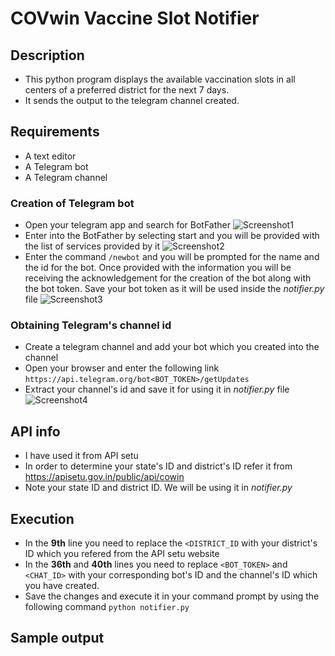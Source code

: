 # COVwin Vaccine Slot Notifier
## Description
+ This python program displays the available vaccination slots in all centers of a preferred district for the next 7 days.
+ It sends the output to the telegram channel created.
## Requirements
+ A text editor
+ A Telegram bot
+ A Telegram channel
### Creation of Telegram bot
+ Open your telegram app and search for BotFather
![Screenshot1](https://github.com/keeeeta/COVwin_VaccineSlotNotifier/blob/main/screenshots/photo_2021-05-28_10-59-15.jpg)
+ Enter into the BotFather by selecting start and you will be provided with the list of services provided by it
![Screenshot2](https://github.com/keeeeta/COVwin_VaccineSlotNotifier/blob/main/screenshots/photo_2021-05-28_10-58-58.jpg)
+ Enter the command `/newbot` and you will be prompted for the name and the id for the bot. Once provided with the information you will be receiving the acknowledgement for the creation of the bot along with the bot token. Save your bot token as it will be used inside the *notifier.py* file
![Screenshot3](https://github.com/keeeeta/COVwin_VaccineSlotNotifier/blob/main/screenshots/photo_2021-05-28_10-59-05.jpg)
### Obtaining Telegram's channel id
+ Create a telegram channel and add your bot which you created into the channel
+ Open your browser and enter the following link 
`https://api.telegram.org/bot<BOT_TOKEN>/getUpdates`
+ Extract your channel's id and save it for using it in *notifier.py* file
![Screenshot4](https://github.com/keeeeta/COVwin_VaccineSlotNotifier/blob/main/screenshots/recent1.PNG)
## API info
+ I have used it from API setu
+ In order to determine your state's ID and district's ID refer it from 
https://apisetu.gov.in/public/api/cowin
+ Note your state ID and district ID. We will be using it in *notifier.py*
## Execution
+ In the **9th** line you need to replace the `<DISTRICT_ID` with your district's ID which you refered from the API setu website
+ In the **36th** and **40th** lines you need to replace `<BOT_TOKEN>` and `<CHAT_ID>` with your corresponding bot's ID and the channel's ID which you have created.
+ Save the changes and execute it in your command prompt by using the following command `python notifier.py`
## Sample output

